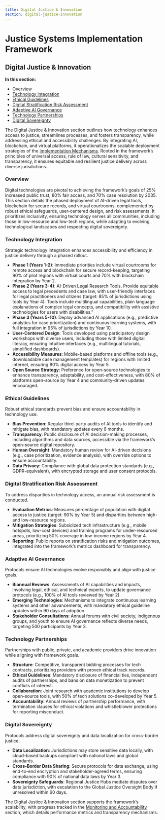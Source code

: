 ```yaml
---
title: Digital Justice & Innovation
section: digital-justice-innovation
---
```


# Justice Systems Implementation Framework

## <a id="digital-justice-innovation"></a>Digital Justice & Innovation

**In this section:**
- [Overview](#overview)
- [Technology Integration](#technology-integration)
- [Ethical Guidelines](#ethical-guidelines)
- [Digital Stratification Risk Assessment](#digital-stratification-risk-assessment)
- [Adaptive AI Governance](#adaptive-ai-governance)
- [Technology Partnerships](#technology-partnerships)
- [Digital Sovereignty](#digital-sovereignty)

The Digital Justice & Innovation section outlines how technology enhances access to justice, streamlines processes, and fosters transparency, while addressing ethical and accessibility challenges. By integrating AI, blockchain, and virtual platforms, it operationalizes the scalable deployment strategies of the [Implementation Mechanisms](/frameworks/justice-systems#implementation-mechanisms). Rooted in the framework’s principles of universal access, rule of law, cultural sensitivity, and transparency, it ensures equitable and resilient justice delivery across diverse jurisdictions.

### <a id="overview"></a>Overview
Digital technologies are pivotal to achieving the framework’s goals of 25% increased public trust, 80% fair access, and 70% case resolution by 2035. This section details the phased deployment of AI-driven legal tools, blockchain for secure records, and virtual courtrooms, complemented by robust ethical safeguards, user-centered design, and risk assessments. It prioritizes inclusivity, ensuring technology serves all communities, including those in low-resource and low-tech regions, while adapting to evolving technological landscapes and respecting digital sovereignty.

### <a id="technology-integration"></a>Technology Integration
Strategic technology integration enhances accessibility and efficiency in justice delivery through a phased rollout.

- **Phase 1 (Years 1-2)**: Immediate priorities include virtual courtrooms for remote access and blockchain for secure record-keeping, targeting 90% of pilot regions with virtual courts and 70% with blockchain integration by Year 2.
- **Phase 2 (Years 3-4)**: AI-Driven Legal Research Tools. Provide equitable access to legal precedents and case law, with user-friendly interfaces for legal practitioners and citizens (target: 85% of jurisdictions using tools by Year 4). Tools include multilingual capabilities, plain language explanations of complex legal concepts, and compatibility with assistive technologies for users with disabilities."
- **Phase 3 (Years 5-10)**: Deploy advanced AI applications (e.g., predictive analytics for case prioritization) and continuous learning systems, with full integration in 95% of jurisdictions by Year 10.
- **User-Centered Design**: Tools developed using participatory design workshops with diverse users, including those with limited digital literacy, ensuring intuitive interfaces (e.g., multilingual tutorials, simplified dashboards).
- **Accessibility Measures**: Mobile-based platforms and offline tools (e.g., downloadable case management templates) for regions with limited internet, ensuring 80% digital access by Year 5.
- **Open Source Strategy**: Preference for open-source technologies to enhance transparency, adaptability, and cost-effectiveness, with 80% of platforms open-source by Year 4 and community-driven updates encouraged.

### <a id="ethical-guidelines"></a>Ethical Guidelines
Robust ethical standards prevent bias and ensure accountability in technology use.

- **Bias Prevention**: Regular third-party audits of AI tools to identify and mitigate bias, with mandatory updates every 6 months.
- **Transparency**: Public disclosure of AI decision-making processes, including algorithms and data sources, accessible via the framework’s open-source digital repository.
- **Human Oversight**: Mandatory human review for AI-driven decisions (e.g., case prioritization, evidence analysis), with override options to ensure accountability.
- **Data Privacy**: Compliance with global data protection standards (e.g., GDPR-equivalent), with encrypted storage and user consent protocols.

### <a id="digital-stratification-risk-assessment"></a>Digital Stratification Risk Assessment
To address disparities in technology access, an annual risk assessment is conducted.

- **Evaluation Metrics**: Measures percentage of population with digital access to justice (target: 90% by Year 5) and disparities between high- and low-resource regions.
- **Mitigation Strategies**: Subsidized tech infrastructure (e.g., mobile hotspots, low-cost devices) and training programs for under-resourced areas, prioritizing 50% coverage in low-income regions by Year 4.
- **Reporting**: Public reports on stratification risks and mitigation outcomes, integrated into the framework’s metrics dashboard for transparency.

### <a id="adaptive-ai-governance"></a>Adaptive AI Governance
Protocols ensure AI technologies evolve responsibly and align with justice goals.

- **Biannual Reviews**: Assessments of AI capabilities and impacts, involving legal, ethical, and technical experts, to update governance protocols (e.g., 100% of AI tools reviewed by Year 2).
- **Emerging Technologies**: Mechanisms to integrate continuous learning systems and other advancements, with mandatory ethical guideline updates within 90 days of adoption.
- **Stakeholder Consultations**: Annual forums with civil society, indigenous groups, and youth to ensure AI governance reflects diverse needs, targeting 500 participants by Year 3.

### <a id="technology-partnerships"></a>Technology Partnerships
Partnerships with public, private, and academic providers drive innovation while aligning with framework goals.

- **Structure**: Competitive, transparent bidding processes for tech contracts, prioritizing providers with proven ethical track records.
- **Ethical Guidelines**: Mandatory disclosure of financial ties, independent audits of partnerships, and bans on data monetization to prevent conflicts of interest.
- **Collaboration**: Joint research with academic institutions to develop open-source tools, with 50% of tech solutions co-developed by Year 5.
- **Accountability**: Annual reviews of partnership performance, with termination clauses for ethical violations and whistleblower protections for reporting misconduct.

### <a id="digital-sovereignty"></a>Digital Sovereignty
Protocols address digital sovereignty and data localization for cross-border justice.

- **Data Localization**: Jurisdictions may store sensitive data locally, with cloud-based backups compliant with national laws and global standards.
- **Cross-Border Data Sharing**: Secure protocols for data exchange, using end-to-end encryption and stakeholder-agreed terms, ensuring compliance with 90% of national data laws by Year 3.
- **Sovereignty Safeguards**: Regional Justice Hubs mediate disputes over data jurisdiction, with escalation to the Global Justice Oversight Body if unresolved within 60 days.

The Digital Justice & Innovation section supports the framework’s scalability, with progress tracked in the [Monitoring and Accountability](/frameworks/justice-systems#monitoring-accountability) section, which details performance metrics and transparency mechanisms.
